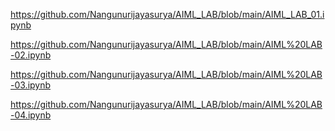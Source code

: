 https://github.com/Nangunurijayasurya/AIML_LAB/blob/main/AIML_LAB_01.ipynb

https://github.com/Nangunurijayasurya/AIML_LAB/blob/main/AIML%20LAB-02.ipynb

https://github.com/Nangunurijayasurya/AIML_LAB/blob/main/AIML%20LAB-03.ipynb

https://github.com/Nangunurijayasurya/AIML_LAB/blob/main/AIML%20LAB-04.ipynb


